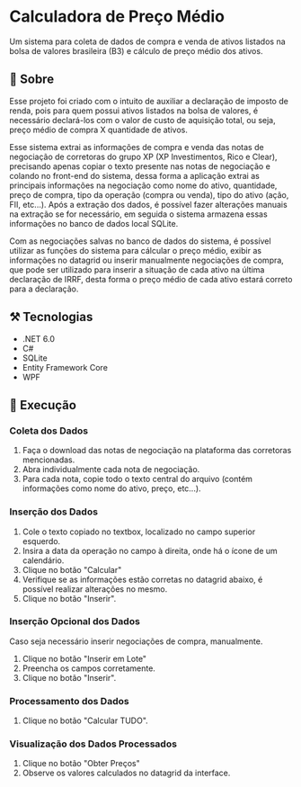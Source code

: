 # Calculadora de Preço Médio
Um sistema para coleta de dados de compra e venda de ativos listados na bolsa de valores brasileira (B3) e cálculo de preço médio dos ativos.

## 📖 Sobre
Esse projeto foi criado com o intuito de auxiliar a declaração de imposto de renda, pois para quem possui ativos listados na bolsa de valores, é necessário declará-los com o valor de custo de aquisição total, ou seja, preço médio de compra X quantidade de ativos.

Esse sistema extrai as informações de compra e venda das notas de negociação de corretoras do grupo XP (XP Investimentos, Rico e Clear), precisando apenas copiar o texto presente nas notas de negociação e colando no front-end do sistema, dessa forma a aplicação extrai as principais informações na negociação como nome do ativo, quantidade, preço de compra, tipo da operação (compra ou venda), tipo do ativo (ação, FII, etc...). Após a extração dos dados, é possível fazer alterações manuais na extração se for necessário, em seguida o sistema armazena essas informações no banco de dados local SQLite.

Com as negociações salvas no banco de dados do sistema, é possível utilizar as funções do sistema para cálcular o preço médio, exibir as informações no datagrid ou inserir manualmente negociações de compra, que pode ser utilizado para inserir a situação de cada ativo na última declaração de IRRF, desta forma o preço médio de cada ativo estará correto para a declaração.

## ⚒️ Tecnologias
- .NET 6.0
- C#
- SQLite
- Entity Framework Core
- WPF

## 🚀 Execução
### Coleta dos Dados
1. Faça o download das notas de negociação na plataforma das corretoras mencionadas.
2. Abra individualmente cada nota de negociação.
3. Para cada nota, copie todo o texto central do arquivo (contém informações como nome do ativo, preço, etc...).
### Inserção dos Dados
1. Cole o texto copiado no textbox, localizado no campo superior esquerdo.
2. Insira a data da operação no campo à direita, onde há o ícone de um calendário.
3. Clique no botão "Calcular"
4. Verifique se as informações estão corretas no datagrid abaixo, é possível realizar alterações no mesmo.
5. Clique no botão "Inserir".
### Inserção Opcional dos Dados
Caso seja necessário inserir negociações de compra, manualmente.
1. Clique no botão "Inserir em Lote"
2. Preencha os campos corretamente.
3. Clique no botão "Inserir".
### Processamento dos Dados
1. Clique no botão "Calcular TUDO".
### Visualização dos Dados Processados
1. Clique no botão "Obter Preços"
2. Observe os valores calculados no datagrid da interface.
